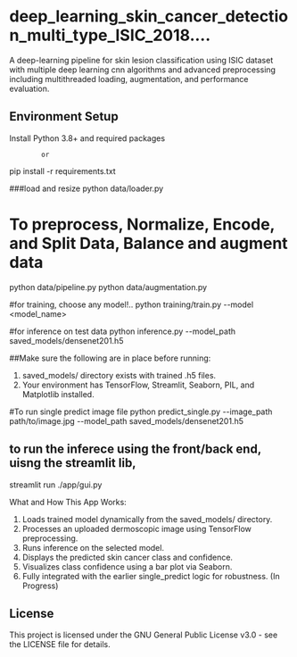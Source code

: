 # deep_learning_skin_cancer_detection_multi_type_ISIC_2018....

A deep-learning pipeline for skin lesion classification using ISIC dataset with multiple deep learning cnn algorithms and advanced preprocessing including multithreaded loading, augmentation, and performance evaluation.

## Environment Setup

Install Python 3.8+ and required packages 

            or

pip install -r requirements.txt

###load and resize
python data/loader.py

# To preprocess, Normalize, Encode, and Split Data, Balance and augment data
python data/pipeline.py
python data/augmentation.py



#for training, choose any model!..
python training/train.py --model <model_name>

#for inference on test data
python inference.py --model_path saved_models/densenet201.h5

##Make sure the following are in place before running:
1. saved_models/ directory exists with trained .h5 files.
2. Your environment has TensorFlow, Streamlit, Seaborn, PIL, and Matplotlib installed.


#To run single predict image file
python predict_single.py --image_path path/to/image.jpg --model_path saved_models/densenet201.h5



## to run the inferece using the front/back end, uisng the streamlit lib,
streamlit run ./app/gui.py

What and How This App Works:
1. Loads trained model dynamically from the saved_models/ directory.
2. Processes an uploaded dermoscopic image using TensorFlow preprocessing.
3. Runs inference on the selected model.
4. Displays the predicted skin cancer class and confidence.
5. Visualizes class confidence using a bar plot via Seaborn.
6. Fully integrated with the earlier single_predict logic for robustness. (In Progress)


## License
This project is licensed under the GNU General Public License v3.0 - see the LICENSE file for details.
